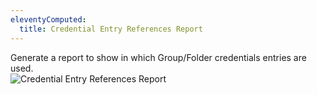 ```yaml
---
eleventyComputed:
  title: Credential Entry References Report
---
```

Generate a report to show in which Group/Folder credentials entries are used.  
![Credential Entry References Report](https://webdevolutions.azureedge.net/docs/en/rdm/mac/clip10085.png) 
